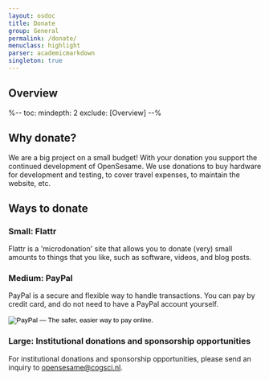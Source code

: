 ```yaml
---
layout: osdoc
title: Donate
group: General
permalink: /donate/
menuclass: highlight
parser: academicmarkdown
singleton: true
---
```


## Overview

%--
toc:
 mindepth: 2
 exclude: [Overview]
--%

## Why donate?

We are a big project on a small budget! With your donation you support the continued development of OpenSesame. We use donations to buy hardware for development and testing, to cover travel expenses, to maintain the website, etc.

## Ways to donate

### Small: Flattr

Flattr is a 'microdonation' site that allows you to donate (very) small amounts to things that you like, such as software, videos, and blog posts.

<a class="FlattrButton" style="display:none;" rev="flattr;button:compact;" href="http://www.cogsci.nl/"></a>

### Medium: PayPal

PayPal is a secure and flexible way to handle transactions. You can pay by credit card, and do not need to have a PayPal account yourself.

<div class='no-img-border'>

<form action="https://www.paypal.com/cgi-bin/webscr" method="post" class="PayPal">
<input type="hidden" name="cmd" value="_s-xclick">
<input type="hidden" name="hosted_button_id" value="DNFH3KT5M796N">
<input type="image" src="https://www.paypalobjects.com/en_US/GB/i/btn/btn_donateCC_LG.gif" mce_src="https://www.paypalobjects.com/en_US/GB/i/btn/btn_donateCC_LG.gif" border="0" name="submit" alt="PayPal — The safer, easier way to pay online.">
<img alt="" border="0" src="https://www.paypalobjects.com/nl_NL/i/scr/pixel.gif" mce_src="https://www.paypalobjects.com/nl_NL/i/scr/pixel.gif" width="1" height="1"></form>

</div>

### Large: Institutional donations and sponsorship opportunities

For institutional donations and sponsorship opportunities, please send an inquiry to <opensesame@cogsci.nl>.

[contribute]: /contribute
